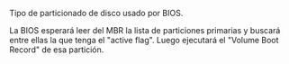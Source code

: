Tipo de particionado de disco usado por BIOS.

La BIOS esperará leer del MBR la lista de particiones primarias y buscará entre ellas la que tenga el "active flag".
Luego ejecutará el "Volume Boot Record" de esa partición.

